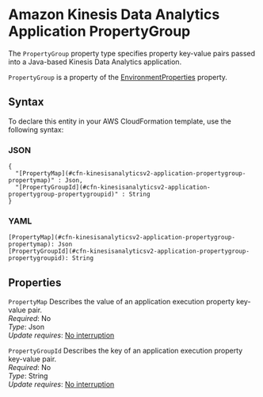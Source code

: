 # Amazon Kinesis Data Analytics Application PropertyGroup<a name="aws-properties-kinesisanalyticsv2-application-propertygroup"></a>

<a name="aws-properties-kinesisanalyticsv2-application-propertygroup-description"></a>The `PropertyGroup` property type specifies property key\-value pairs passed into a Java\-based Kinesis Data Analytics application\.

<a name="aws-properties-kinesisanalyticsv2-application-propertygroup-inheritance"></a> `PropertyGroup` is a property of the [EnvironmentProperties](aws-properties-kinesisanalyticsv2-application-environmentproperties.md) property\.

## Syntax<a name="aws-properties-kinesisanalyticsv2-application-propertygroup-syntax"></a>

To declare this entity in your AWS CloudFormation template, use the following syntax:

### JSON<a name="aws-properties-kinesisanalyticsv2-application-propertygroup-syntax.json"></a>

```
{
  "[PropertyMap](#cfn-kinesisanalyticsv2-application-propertygroup-propertymap)" : Json,
  "[PropertyGroupId](#cfn-kinesisanalyticsv2-application-propertygroup-propertygroupid)" : String
}
```

### YAML<a name="aws-properties-kinesisanalyticsv2-application-propertygroup-syntax.yaml"></a>

```
[PropertyMap](#cfn-kinesisanalyticsv2-application-propertygroup-propertymap): Json
[PropertyGroupId](#cfn-kinesisanalyticsv2-application-propertygroup-propertygroupid): String
```

## Properties<a name="aws-properties-kinesisanalyticsv2-application-propertygroup-properties"></a>

`PropertyMap`  <a name="cfn-kinesisanalyticsv2-application-propertygroup-propertymap"></a>
Describes the value of an application execution property key\-value pair\.  
 *Required*: No  
 *Type*: Json  
 *Update requires*: [No interruption](using-cfn-updating-stacks-update-behaviors.md#update-no-interrupt) 

`PropertyGroupId`  <a name="cfn-kinesisanalyticsv2-application-propertygroup-propertygroupid"></a>
Describes the key of an application execution property key\-value pair\.  
 *Required*: No  
 *Type*: String  
 *Update requires*: [No interruption](using-cfn-updating-stacks-update-behaviors.md#update-no-interrupt) 